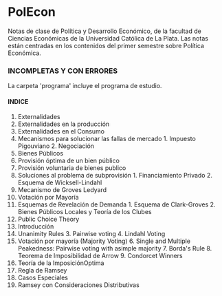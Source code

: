 # PolEcon
Notas de clase de Política y Desarrollo Económico, de la facultad de Ciencias Económicas de la Universidad Católica de La Plata. Las notas están centradas en los contenidos del primer semestre sobre Política Económica.
### INCOMPLETAS Y CON ERRORES
La carpeta 'programa' incluye el programa de estudio.
#### INDICE
1.  Externalidades
  1. Externalidades en la producción
  2. Externalidades en el Consumo
  3. Mecanismos para solucionar las fallas de mercado
    1. Impuesto Pigouviano
    2. Negociación
2. Bienes Públicos
  1. Provisión óptima de un bien público
  2. Provisión voluntaria de bienes publico
  3. Soluciones al problema de subprovisión
    1. Financiamiento Privado
    2. Esquema de Wicksell-Lindahl
  1. Mecanismo de Groves Ledyard
  2. Votación por Mayoría
  3. Esquemas de Revelación de Demanda
    1. Esquema de Clark-Groves
    2. Bienes Públicos Locales y Teoría de los Clubes
3. Public Choice Theory
  1. Introducción
  2. Unanimity Rules
    3. Pairwise voting
    4. Lindahl Voting
  5. Votación por mayoría (Majority Voting)
    6. Single  and  Multiple  Peakedness:  Pairwise  voting  with  asimple majority
    7. Borda's Rule
    8. Teorema de Imposibilidad de Arrow
    9. Condorcet Winners
4. Teoría de la ImposiciónOptima
  1. Regla de Ramsey
  2. Casos Especiales
  3. Ramsey con Consideraciones Distributivas 

